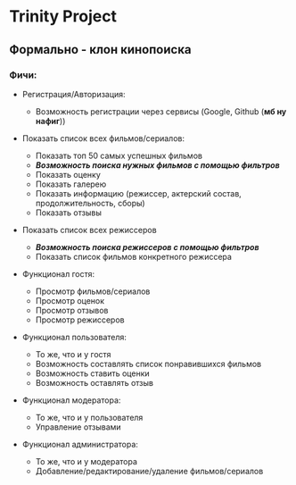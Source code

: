 # Trinity Project
## Формально - клон кинопоиска
### Фичи:
- Регистрация/Авторизация:
	- Возможность регистрации через сервисы (Google, Github (**мб ну нафиг**))

- Показать список всех фильмов/сериалов:
	- Показать топ 50 самых успешных фильмов
	- ***Возможность поиска нужных фильмов с помощью фильтров***
	- Показать оценку
	- Показать галерею
	- Показать информацию (режиссер, актерский состав, продолжительность, сборы)
	- Показать отзывы
- Показать список всех режиссеров
	- ***Возможность поиска режиссеров с помощью фильтров***
	- Показать список фильмов конкретного режиссера

- Функционал гостя:
	- Просмотр фильмов/сериалов
	- Просмотр оценок
	- Просмотр отзывов
	- Просмотр режиссеров

- Функционал пользователя:
	- То же, что и у гостя
	- Возможность составлять список понравившихся фильмов
	- Возможность ставить оценки 
	- Возможность оставлять отзыв

- Функционал модератора:
	- То же, что и у пользователя
	- Управление отзывами

- Функционал администратора:
	- То же, что и у модератора
	- Добавление/редактирование/удаление фильмов/сериалов 

